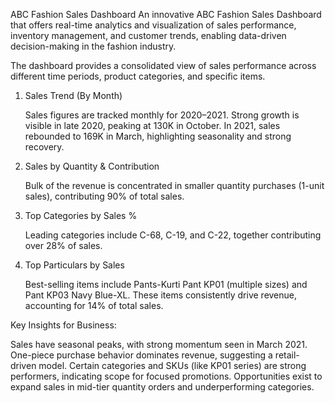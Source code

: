 ABC Fashion Sales Dashboard
An innovative ABC Fashion Sales Dashboard that offers real-time analytics and visualization of sales performance, inventory management, and customer trends, enabling data-driven decision-making in the fashion industry.

The dashboard provides a consolidated view of sales performance across different time periods, product categories, and specific items.

1. Sales Trend (By Month)

    Sales figures are tracked monthly for 2020–2021.
    Strong growth is visible in late 2020, peaking at 130K in October.
    In 2021, sales rebounded to 169K in March, highlighting seasonality and strong recovery.

2. Sales by Quantity & Contribution

    Bulk of the revenue is concentrated in smaller quantity purchases (1-unit sales), contributing 90% of total sales.

3. Top Categories by Sales %

    Leading categories include C-68, C-19, and C-22, together contributing over 28% of sales.
    

4. Top Particulars by Sales

    Best-selling items include Pants-Kurti Pant KP01 (multiple sizes) and Pant KP03 Navy Blue-XL.
    These items consistently drive revenue, accounting for 14% of total sales.


Key Insights for Business:

 Sales have seasonal peaks, with strong momentum seen in March 2021.
 One-piece purchase behavior dominates revenue, suggesting a retail-driven model.
 Certain categories and SKUs (like KP01 series) are strong performers, indicating scope for focused promotions.
 Opportunities exist to expand sales in mid-tier quantity orders and underperforming categories.
